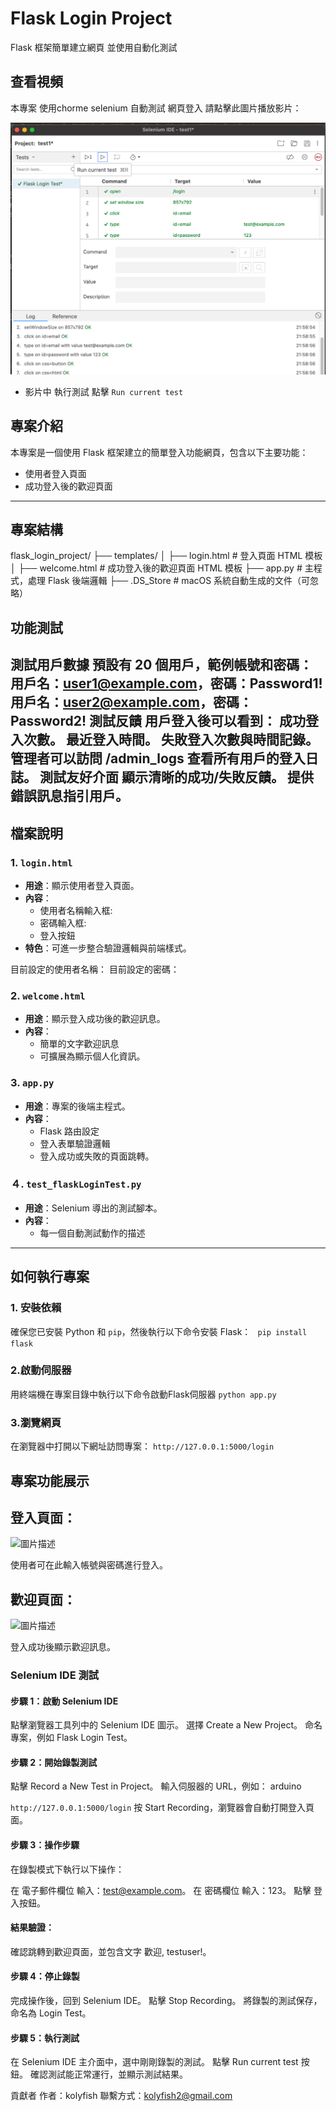 
# Flask Login Project
Flask 框架簡單建立網頁 並使用自動化測試

## 查看視頻
本專案 使用chorme selenium 自動測試 網頁登入 請點擊此圖片播放影片：

[![點擊播放](selenuim.png)](https://www.youtube.com/watch?v=dO125m_-sKs)
- 影片中  執行測試 點擊 ```Run current test```

## 專案介紹
本專案是一個使用 Flask 框架建立的簡單登入功能網頁，包含以下主要功能：
- 使用者登入頁面
- 成功登入後的歡迎頁面


---

## 專案結構
flask_login_project/
├── templates/
│   ├── login.html        # 登入頁面 HTML 模板
│   ├── welcome.html      # 成功登入後的歡迎頁面 HTML 模板
├── app.py                # 主程式，處理 Flask 後端邏輯
├── .DS_Store             # macOS 系統自動生成的文件（可忽略）


## 功能測試
測試用戶數據
預設有 20 個用戶，範例帳號和密碼：
用戶名：user1@example.com，密碼：Password1!
用戶名：user2@example.com，密碼：Password2!
測試反饋
用戶登入後可以看到：
成功登入次數。
最近登入時間。
失敗登入次數與時間記錄。
管理者可以訪問 /admin_logs 查看所有用戶的登入日誌。
測試友好介面
顯示清晰的成功/失敗反饋。
提供錯誤訊息指引用戶。
---

## 檔案說明

### 1. `login.html`
- **用途**：顯示使用者登入頁面。
- **內容**：
  - 使用者名稱輸入框:
  - 密碼輸入框:
  - 登入按鈕
- **特色**：可進一步整合驗證邏輯與前端樣式。

目前設定的使用者名稱：
目前設定的密碼：

### 2. `welcome.html`
- **用途**：顯示登入成功後的歡迎訊息。
- **內容**：
  - 簡單的文字歡迎訊息
  - 可擴展為顯示個人化資訊。

### 3. `app.py`
- **用途**：專案的後端主程式。
- **內容**：
  - Flask 路由設定
  - 登入表單驗證邏輯
  - 登入成功或失敗的頁面跳轉。
    
### ４. `test_flaskLoginTest.py`
- **用途**：Selenium 導出的測試腳本。
- **內容**：
  - 每一個自動測試動作的描述
---

## 如何執行專案

### 1. 安裝依賴
確保您已安裝 Python 和 `pip`，然後執行以下命令安裝 Flask：
``` pip install flask```
### 2.啟動伺服器
用終端機在專案目錄中執行以下命令啟動Flask伺服器
```python app.py```
### 3.瀏覽網頁
在瀏覽器中打開以下網址訪問專案：
```http://127.0.0.1:5000/login```

## 專案功能展示
## 登入頁面：
![圖片描述](登入畫面.png)

使用者可在此輸入帳號與密碼進行登入。

## 歡迎頁面：
![圖片描述](歡迎畫面.png)

登入成功後顯示歡迎訊息。
### Selenium IDE 測試
#### 步驟 1：啟動 Selenium IDE
點擊瀏覽器工具列中的 Selenium IDE 圖示。
選擇 Create a New Project。
命名專案，例如 Flask Login Test。
#### 步驟 2：開始錄製測試
點擊 Record a New Test in Project。
輸入伺服器的 URL，例如：
arduino

```http://127.0.0.1:5000/login```
按 Start Recording，瀏覽器會自動打開登入頁面。
#### 步驟 3：操作步驟
在錄製模式下執行以下操作：

在 電子郵件欄位 輸入：test@example.com。
在 密碼欄位 輸入：123。
點擊 登入按鈕。
#### 結果驗證：

確認跳轉到歡迎頁面，並包含文字 歡迎, testuser!。
#### 步驟 4：停止錄製
完成操作後，回到 Selenium IDE。
點擊 Stop Recording。
將錄製的測試保存，命名為 Login Test。
#### 步驟 5：執行測試
在 Selenium IDE 主介面中，選中剛剛錄製的測試。
點擊 Run current test 按鈕。
確認測試能正常運行，並顯示測試結果。

貢獻者
作者：kolyfish
聯繫方式：kolyfish2@gmail.com
